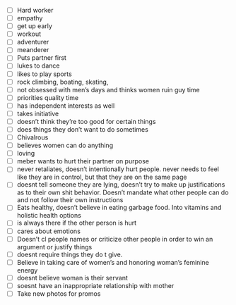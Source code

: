 - [ ] Hard worker 
- [ ] empathy
- [ ] get up early
- [ ] workout
- [ ] adventurer
- [ ] meanderer
- [ ] Puts partner first
- [ ] lukes to dance
- [ ] likes to play sports
- [ ] rock climbing, boating, skating, 
- [ ] not obsessed with men’s days and thinks women ruin guy time
- [ ] priorities quality time
- [ ] has independent interests as well
- [ ] takes initiative 
- [ ] doesn’t think they’re too good for certain things
- [ ] does things they don’t want to do sometimes 
- [ ] Chivalrous
- [ ] believes women can do anything
- [ ] loving
- [ ] meber wants to hurt their partner on purpose
- [ ] never retaliates, doesn’t intentionally hurt people. never needs to feel like they are in control, but that they are on the same page
- [ ] doesnt tell someone they are lying, doesn’t try to make up justifications as to their own shit behavior. Doesn’t mandate what other people can do and not follow their own instructions 
- [ ] Eats healthy, doesn’t believe in eating garbage food. Into vitamins and holistic health options
- [ ] is always there if the other person is hurt
- [ ] cares about emotions 
- [ ] Doesn’t cl people names or criticize other people in order to win an argument or justify things
- [ ] doesnt require things they do t give. 
- [ ] Believe in taking care of women’s and honoring woman’s feminine energy
- [ ] doesnt believe woman is their servant
- [ ] soesnt have an inappropriate relationship with mother 
- [ ] Take new photos for promos 